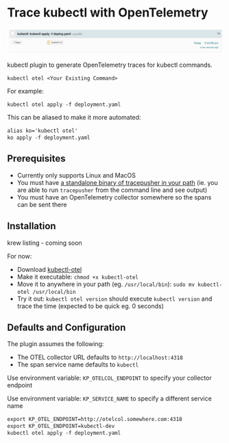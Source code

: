 # Trace kubectl with OpenTelemetry

![kubectl apply](assets/kubectl-otel-apply-deploy.png)

kubectl plugin to generate OpenTelemetry traces for kubectl commands.

```
kubectl otel <Your Existing Command>
```

For example:

```
kubectl otel apply -f deployment.yaml
```

This can be aliased to make it more automated:

```
alias ko='kubectl otel'
ko apply -f deployment.yaml
```

## Prerequisites
- Currently only supports Linux and MacOS
- You must have [a standalone binary of tracepusher in your path](https://github.com/agardnerIT/tracepusher/releases/latest) (ie. you are able to run `tracepusher` from the command line and see output)
- You must have an OpenTelemetry collector somewhere so the spans can be sent there

## Installation

krew listing - coming soon

For now:
- Download [kubectl-otel](kubectl-otel)
- Make it executable: `chmod +x kubectl-otel`
- Move it to anywhere in your path (eg. `/usr/local/bin`): `sudo mv kubectl-otel /usr/local/bin`
- Try it out: `kubectl otel version` should execute `kubectl version` and trace the time (expected to be quick eg. 0 seconds)

## Defaults and Configuration

The plugin assumes the following:

- The OTEL collector URL defaults to `http://localhost:4318`
- The span service name defaults to `kubectl`

Use environment variable: `KP_OTELCOL_ENDPOINT` to specify your collector endpoint

Use environment variable: `KP_SERVICE_NAME` to specify a different service name

```
export KP_OTEL_ENDPOINT=http://otelcol.somewhere.com:4318
export KP_OTEL_ENDPOINT=kubectl-dev
kubectl otel apply -f deployment.yaml
```
